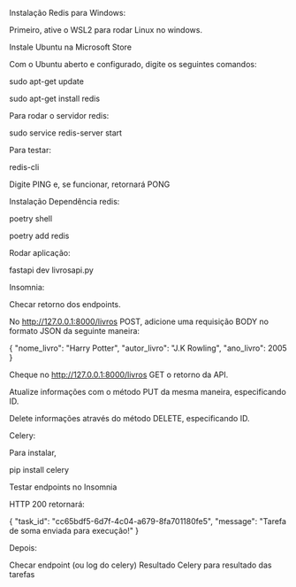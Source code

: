 Instalação Redis para Windows:

Primeiro, ative o WSL2 para rodar Linux no windows.

Instale Ubuntu na Microsoft Store

Com o Ubuntu aberto e configurado, digite os seguintes comandos:

sudo apt-get update

sudo apt-get install redis

Para rodar o servidor redis:

sudo service redis-server start

Para testar:    

redis-cli

Digite PING e, se funcionar, retornará PONG


Instalação Dependência redis:

poetry shell

poetry add redis

Rodar aplicação:

fastapi dev livrosapi.py

Insomnia:

Checar retorno dos endpoints.

No http://127.0.0.1:8000/livros POST, adicione uma requisição BODY no formato JSON da seguinte maneira:

{
	"nome_livro": "Harry Potter",
	"autor_livro": "J.K Rowling",
	"ano_livro": 2005 
}

Cheque no http://127.0.0.1:8000/livros GET o retorno da API.

Atualize informações com o método PUT da mesma maneira, especificando ID.

Delete informações através do método DELETE, especificando ID.

Celery:

Para instalar,

pip install celery

Testar endpoints no Insomnia 

HTTP 200 retornará:

{
	"task_id": "cc65bdf5-6d7f-4c04-a679-8fa701180fe5",
	"message": "Tarefa de soma enviada para execução!"
}

Depois:

Checar endpoint (ou log do celery) Resultado Celery para resultado das tarefas